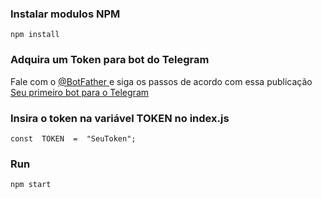 ###  Instalar modulos NPM
`npm install`

### Adquira um Token para bot do Telegram
Fale com o [@BotFather ](https://telegram.me/botfather "@BotFather ")
e siga os passos de acordo com essa publicação [Seu primeiro bot para o Telegram](https://tableless.com.br/seu-primeiro-bot-para-o-telegram/ "Seu primeiro bot para o Telegram")

### Insira o token na variável TOKEN no index.js

`const  TOKEN  =  "SeuToken";`

### Run
`npm start`